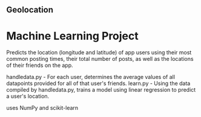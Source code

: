 ## Geolocation
# Machine Learning Project

Predicts the location (longitude and latitude) of app users using their most common posting times, their total number of posts, as well as the locations of their friends on the app.

handledata.py - For each user, determines the average values of all datapoints provided for all of that user's friends. 
learn.py - Using the data compiled by handledata.py, trains a model using linear regression to predict a user's location.

uses NumPy and scikit-learn

